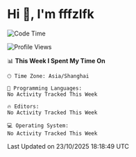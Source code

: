 # Hi 👋, I'm fffzlfk

<!--START_SECTION:waka-->
![Code Time](http://img.shields.io/badge/Code%20Time-1%2C377%20hrs%2020%20mins-blue)

![Profile Views](http://img.shields.io/badge/Profile%20Views-0-blue)

📊 **This Week I Spent My Time On** 

```text
🕑︎ Time Zone: Asia/Shanghai

💬 Programming Languages: 
No Activity Tracked This Week

🔥 Editors: 
No Activity Tracked This Week

💻 Operating System: 
No Activity Tracked This Week
```


 Last Updated on 23/10/2025 18:18:49 UTC
<!--END_SECTION:waka-->
